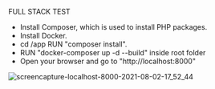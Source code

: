 FULL STACK TEST

- Install Composer, which is used to install PHP packages.
- Install Docker.
- cd /app RUN "composer install".
- RUN "docker-composer up -d --build" inside root folder
- Open your browser and go to "http://localhost:8000"

![screencapture-localhost-8000-2021-08-02-17_52_44](https://user-images.githubusercontent.com/30109956/127850695-06fac80c-d9d8-427a-9f45-a5a87b857dc2.png)
